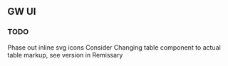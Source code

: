 
## GW UI


### TODO

Phase out inline svg icons
Consider Changing table component to actual table markup, see version in Remissary